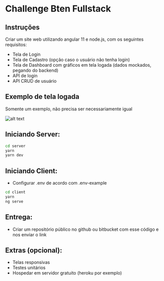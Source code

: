# Challenge Bten Fullstack

## Instruções

Criar um site web utilizando angular 11 e node.js, com os seguintes requisitos:

- Tela de Login
- Tela de Cadastro (opção caso o usuário não tenha login)
- Tela de Dashboard com gráficos em tela logada (dados mockados, pegando do backend)
- API de login
- API CRUD de usuário

## Exemplo de tela logada
Somente um exemplo, não precisa ser necessariamente igual


![alt text](https://res.cloudinary.com/hew4hghip/image/upload/v1619198749/geral/Challenge_bten_front.png)

## Iniciando Server:

```sh
cd server
yarn
yarn dev
```

## Iniciando Client:

- Configurar .env de acordo com .env-example

```sh
cd client
yarn
ng serve
```

## Entrega:

- Criar um repositório público no github ou bitbucket com esse código e nos enviar o link

## Extras (opcional): 
- Telas responsivas
- Testes unitários
- Hospedar em servidor gratuito (heroku por exemplo)
